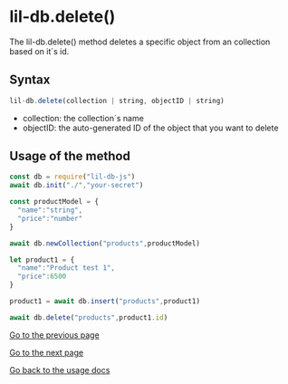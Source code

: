 ﻿# lil-db.delete()
The lil-db.delete() method deletes a specific object from an collection based on it´s id.
## Syntax
```js
lil-db.delete(collection | string, objectID | string)
```

 - collection: the collection´s name
 - objectID: the auto-generated ID of the object that you want to delete
## Usage of the method
```js
const db = require("lil-db-js")
await db.init("./","your-secret")

const productModel = {
  "name":"string",
  "price":"number"
}

await db.newCollection("products",productModel)

let product1 = {
  "name":"Product test 1",
  "price":6500
}

product1 = await db.insert("products",product1)

await db.delete("products",product1.id)
```
[Go to the previous page](https://github.com/santiagomirantes/lil-db-docs/blob/main/Usage/modify.md)

[Go to the next page](https://github.com/santiagomirantes/lil-db-docs/blob/main/Usage/deleteCollection.md)

[Go back to the usage docs](https://github.com/santiagomirantes/lil-db-docs/blob/main/Usage/USAGE_DOCS.md)



